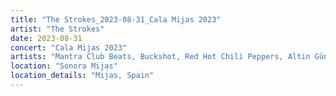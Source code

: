 ```yaml
---
title: "The Strokes_2023-08-31_Cala Mijas 2023"
artist: "The Strokes"
date: 2023-08-31
concert: "Cala Mijas 2023"
artists: "Mantra Club Beats, Buckshot, Red Hot Chili Peppers, Altin Gün, Acid Arab, ABBA, オレンジスパイニクラブ, King Princess, Anais Chantal, Amyl and the Sniffers, dhruv, The Strokes, 21 Acts of Manslaughter	Grindcore	United States, Amaia, カネコアヤノ, 12 Gauge Rampage, ALVVA, Aborted, Thundercat, black midi, Alice Phoebe Lou, Dermot Kennedy, Bladee, Angel Olsen, Gigi, girl in red, Backhand, ドミコ, 9 Foot Super SoldierCrossoverHardcore, 324	Grindcore	Japan"
location: "Sonora Mijas"
location_details: "Mijas, Spain"
---
```

